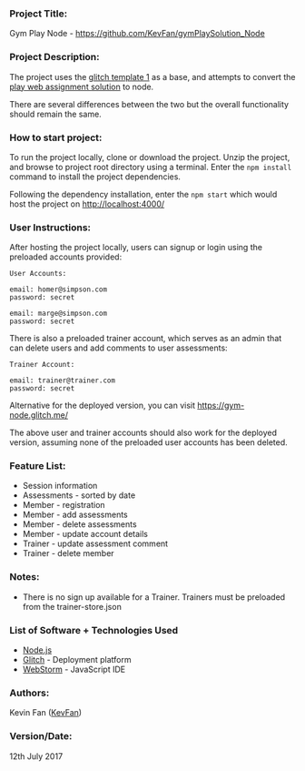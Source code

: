 ### Project Title:
Gym Play Node - <https://github.com/KevFan/gymPlaySolution_Node>

### Project Description:
The project uses the [glitch template 1](https://github.com/wit-ict-summer-school-2017/glitch-template-1) as a base, and attempts to convert the [play web assignment solution](https://github.com/wit-ict-summer-school-2017/play-gym-web) to node. 

There are several differences between the two but the overall functionality should remain the same.

### How to start project:
To run the project locally, clone or download the project. Unzip the project, and browse to project root directory using a terminal. Enter the `npm install` command to install the project dependencies. 

Following the dependency installation, enter the `npm start` which would host the project on <http://localhost:4000/>


### User Instructions:
After hosting the project locally, users can signup or login using the preloaded accounts provided: 
```
User Accounts:

email: homer@simpson.com
password: secret

email: marge@simpson.com
password: secret
```
There is also a preloaded trainer account, which serves as an admin that can delete users and add comments to user assessments: 
```
Trainer Account:

email: trainer@trainer.com
password: secret

```
Alternative for the deployed version, you can visit <https://gym-node.glitch.me/>

The above user and trainer accounts should also work for the deployed version, assuming none of the preloaded user accounts has been deleted.

### Feature List:
+ Session information
+ Assessments - sorted by date
+ Member - registration
+ Member - add assessments
+ Member - delete assessments
+ Member - update account details
+ Trainer - update assessment comment
+ Trainer - delete member

### Notes: 
+ There is no sign up available for a Trainer. Trainers must be preloaded from the trainer-store.json 

### List of Software + Technologies Used
+ [Node.js](https://nodejs.org/en/)
+ [Glitch](https://glitch.com/) - Deployment platform
+ [WebStorm](https://www.jetbrains.com/webstorm/) - JavaScript IDE


### Authors:
Kevin Fan ([KevFan](https://github.com/KevFan))

### Version/Date:
12th July 2017